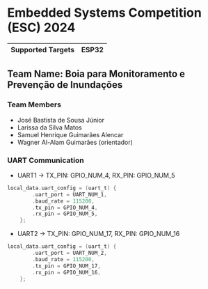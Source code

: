 # Embedded Systems Competition (ESC) 2024

| Supported Targets | ESP32 |
| ----------------- | ----- |

## Team Name: Boia para Monitoramento e Prevenção de Inundações

### Team Members

- José Bastista de Sousa Júnior
- Larissa da Silva Matos
- Samuel Henrique Guimarães Alencar
- Wagner Al-Alam Guimarães (orientador)

### UART Communication

- UART1 -> TX_PIN: GPIO_NUM_4, RX_PIN: GPIO_NUM_5

```c
local_data.uart_config = (uart_t) {
        .uart_port = UART_NUM_1,
        .baud_rate = 115200,
        .tx_pin = GPIO_NUM_4,
        .rx_pin = GPIO_NUM_5,
    };
```

- UART2 -> TX_PIN: GPIO_NUM_17, RX_PIN: GPIO_NUM_16

```c
local_data.uart_config = (uart_t) {
        .uart_port = UART_NUM_2,
        .baud_rate = 115200,
        .tx_pin = GPIO_NUM_17,
        .rx_pin = GPIO_NUM_16,
    };
```
